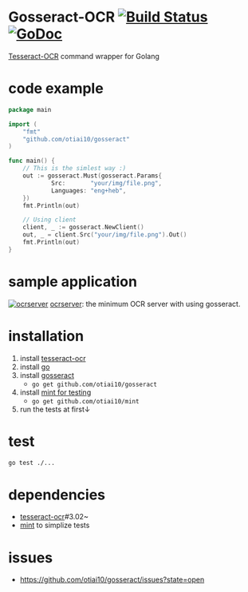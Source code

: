 # Gosseract-OCR [![Build Status](https://travis-ci.org/otiai10/gosseract.svg?branch=master)](https://travis-ci.org/otiai10/gosseract) [![GoDoc](https://godoc.org/github.com/otiai10/gosseract?status.png)](https://godoc.org/github.com/otiai10/gosseract)

[Tesseract-OCR](https://code.google.com/p/tesseract-ocr/) command wrapper for Golang

# code example

```go
package main

import (
	"fmt"
	"github.com/otiai10/gosseract"
)

func main() {
    // This is the simlest way :)
    out := gosseract.Must(gosseract.Params{
			Src:       "your/img/file.png",
			Languages: "eng+heb",
    })
    fmt.Println(out)

    // Using client
    client, _ := gosseract.NewClient()
    out, _ = client.Src("your/img/file.png").Out()
    fmt.Println(out)
}
```

# sample application

[![ocrserver](https://github.com/otiai10/ocrserver/raw/master/assets/favicon.png)](https://github.com/otiai10/ocrserver)
[ocrserver](https://github.com/otiai10/ocrserver): the minimum OCR server with using gosseract.


# installation

1. install [tesseract-ocr](https://github.com/tesseract-ocr/tesseract)
2. install [go](http://golang.org/doc/install)
3. install [gosseract](https://godoc.org/github.com/otiai10/gosseract)
    - `go get github.com/otiai10/gosseract`
4. install [mint for testing](https://godoc.org/github.com/otiai10/mint)
    - `go get github.com/otiai10/mint`
5. run the tests at first↓

# test
```sh
go test ./...
```

# dependencies

- [tesseract-ocr](https://code.google.com/p/tesseract-ocr/)#3.02~
- [mint](https://github.com/otiai10/mint) to simplize tests

# issues
- https://github.com/otiai10/gosseract/issues?state=open
